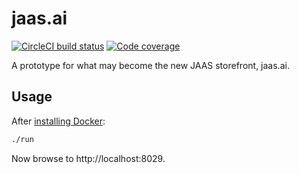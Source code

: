 # jaas.ai
[![CircleCI build status](https://circleci.com/gh/canonical-web-and-design/jaas.ai.svg?style=shield)](https://circleci.com/gh/canonical-web-and-design/jaas.ai) [![Code coverage](https://codecov.io/gh/canonical-web-and-design/jaas.ai/branch/master/graph/badge.svg)](https://codecov.io/gh/canonical-web-and-design/jaas.ai)

A prototype for what may become the new JAAS storefront, jaas.ai.

## Usage

After [installing Docker](https://docs.docker.com/install/):

```bash
./run
```

Now browse to http://localhost:8029.
